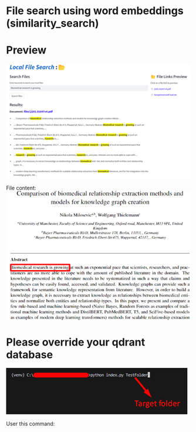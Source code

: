 # File search using word embeddings (similarity_search)

# Preview
![preview](preview.png)

File content:
![file content](file.png)

# Please override your qdrant database
![qdrant](command.png)

User this command:
